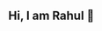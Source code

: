 ## Hi, I am Rahul  👋

<!--
<img align="right" alt="coding" width=300 boder-radius=10 src="https://tenor.com/view/anwarlogo-anwarjitou-gif-4082905506450210104">
**HENRY-AIFST/HENRY-AIFST** is a ✨ _special_ ✨ repository because its `README.md` (this file) appears on your GitHub profile.
##dfewfffc
Here are some ideas to get you started:

- 🔭 I’m currently working on ...
- 🌱 I’m currently learning ...
- 👯 I’m looking to collaborate on ...
- 🤔 I’m looking for help with ...
- 💬 Ask me about ...
- 📫 How to reach me: ...
- 😄 Pronouns: ...
- ⚡ Fun fact: ...
-->
